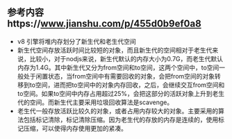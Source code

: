 ## 参考内容https://www.jianshu.com/p/455d0b9ef0a8

- v8 引擎将堆内存划分了新生代和老生代空间
- 新生代空间存放活跃时间比较短的对象，而且新生代的空间相对于老生代来说，比较小，对于nodjs来说，新生代默认的内存大小为0.7G，而老生代默认内存为1.4G。其中新生代又分为from空间和to空间，这两个空间中，to空间一般处于闲置状态，当from空间中有需要回收的对象，会把from空间的对象转移到to空间，进而把to空间中的对象内存回收，之后，会继续交互from空间和to空间。如果to空间中内存占用超过25%，会把这部分的活跃对象上升到老生代的空间。而新生代主要采用垃圾回收算法是scavenge。
- 老生代一般存放活跃比较久的对象，或者占用内存较大的对象。主要采用的算法包括标记清除，标记清除压缩。因为老生代的存放的内存是连续的，使用标记压缩，可以使得内存使用更加的紧凑。